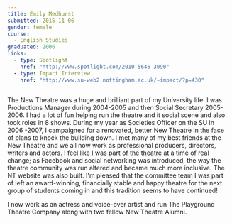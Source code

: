 ```yaml
---
title: Emily Medhurst
submitted: 2015-11-06
gender: female
course:
  - English Studies
graduated: 2006
links:
  - type: Spotlight
    href: "http://www.spotlight.com/2010-5646-3090"
  - type: Impact Interview
    href: "http://www.su-web2.nottingham.ac.uk/~impact/?p=430"
---
```


The New Theatre was a huge and brilliant part of my University life. I was Productions Manager during 2004-2005 and then Social Secretary 2005-2006. I had a lot of fun helping run the theatre and it social scene and also took roles in 8 shows. During my year as Societies Officer on the SU in 2006 -2007, I campaigned for a renovated, better New Theatre in the face of plans to knock the building down. I met many of my best friends at the New Theatre and we all now work as professional producers, directors, writers and actors. I feel like I was part of the theatre at a time of real change; as Facebook and social networking was introduced, the way the theatre community was run altered and became much more inclusive. The NT website was also built. I'm pleased that the committee team I was part of left an award-winning, financially stable and happy theatre for the next group of students coming in and this tradition seems to have continued!

I now work as an actress and voice-over artist and run The Playground Theatre Company along with two fellow New Theatre Alumni.







